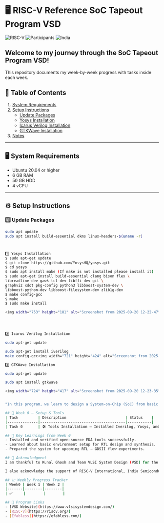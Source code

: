 # 🖥️ RISC-V Reference SoC Tapeout Program VSD

![RISC-V](https://img.shields.io/badge/RISC-V-VSD-blue) ![Participants](https://img.shields.io/badge/Participants-India-orange) ![India](https://img.shields.io/badge/Made%20in-India-green)

## Welcome to my journey through the SoC Tapeout Program VSD!
This repository documents my week-by-week progress with tasks inside each week.

## 📑 Table of Contents
1. [System Requirements](#-system-requirements)
2. [Setup Instructions](#-setup-instructions)
   - [Update Packages](#1️⃣-update-packages)
   - [Yosys Installation](#2️⃣-yosys-installation)
   - [Icarus Verilog Installation](#3️⃣-icarus-verilog-installation)
   - [GTKWave Installation](#4️⃣-gtkwave-installation)
3. [Notes](#-notes)

---

## 🖥️ System Requirements
- Ubuntu 20.04 or higher  
- 6 GB RAM  
- 50 GB HDD  
- 4 vCPU  

---

## ⚙️ Setup Instructions

### 1️⃣ Update Packages
```bash
sudo apt update
sudo apt install build-essential dkms linux-headers-$(uname -r)



1️⃣ Yosys Installation
$ sudo apt-get update
$ git clone https://github.com/YosysHQ/yosys.git
$ cd yosys
$ sudo apt install make (If make is not installed please install it)
$ sudo apt-get install build-essential clang bison flex \
libreadline-dev gawk tcl-dev libffi-dev git \
graphviz xdot pkg-config python3 libboost-system-dev \
libboost-python-dev libboost-filesystem-dev zlib1g-dev
$ make config-gcc
$ make
$ sudo make install

<img width="753" height="181" alt="Screenshot from 2025-09-20 12-22-47" src="https://github.com/user-attachments/assets/e4748942-f36f-403a-9ee1-f9a664eaa2f4" />




2️⃣ Icarus Verilog Installation

sudo apt-get update

sudo apt-get install iverilog
make config-gcc<img width="721" height="424" alt="Screenshot from 2025-09-20 12-23-10" src="https://github.com/user-attachments/assets/bfd04d3a-c5be-4d2f-8f2b-e324b67d0eeb" />

3️⃣ GTKWave Installation

sudo apt-get update

sudo apt install gtkwave

<img width="724" height="417" alt="Screenshot from 2025-09-20 12-23-35" src="https://github.com/user-attachments/assets/5c0d7ee3-cb7a-460d-a51f-254c37c40db2" />


"In this program, we learn to design a System-on-Chip (SoC) from basic RTL to GDSII using open-source tools. Part of India’s largest collaborative RISC-V tapeout initiative, empowering 3500+ participants to build silicon and advance the nation’s semiconductor ecosystem."

## 📅 Week 0 — Setup & Tools
| Task         | Description                           | Status    |
|--------------|---------------------------------------|-----------|
| Task 0       | 🛠️ Tools Installation — Installed Iverilog, Yosys, and gtkWave | ✅ Done    |

## 🌟 Key Learnings from Week 0
- Installed and verified open-source EDA tools successfully.
- Learned about basic environment setup for RTL design and synthesis.
- Prepared the system for upcoming RTL → GDSII flow experiments.

## 🙏 Acknowledgment
I am thankful to Kunal Ghosh and Team VLSI System Design (VSD) for the opportunity to participate in the ongoing RISC-V SoC Tapeout Program.

I also acknowledge the support of RISC-V International, India Semiconductor Mission (ISM), VLSI Society of India (VSI), and Efabless for making this initiative possible.

## 📈 Weekly Progress Tracker
| Week0 | Week 1 | Week 2 |
|-------|--------|--------|
| ✅     |        |        |

## 🔗 Program Links
- [VSD Website](https://www.vlsisystemdesign.com/)
- [RISC-V](https://riscv.org/)
- [Efabless](https://efabless.com/)
